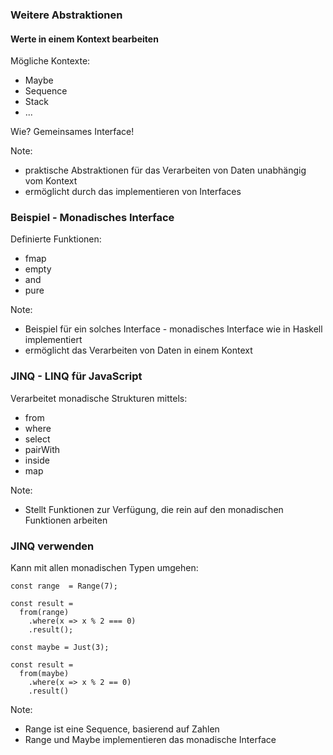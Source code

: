 ### Weitere Abstraktionen
#### Werte in einem Kontext bearbeiten
Mögliche Kontexte: <!-- .elements class="fragment" data-fragment-index="1" -->
- Maybe            <!-- .elements class="fragment" data-fragment-index="1" -->
- Sequence         <!-- .elements class="fragment" data-fragment-index="1" -->
- Stack            <!-- .elements class="fragment" data-fragment-index="1" -->
- ...              <!-- .elements class="fragment" data-fragment-index="1" -->

Wie?                    <!-- .elements class="fragment" data-fragment-index="2" -->
Gemeinsames Interface!  <!-- .elements class="fragment" data-fragment-index="2" -->

Note:
- praktische Abstraktionen für das Verarbeiten von Daten unabhängig vom Kontext
- ermöglicht durch das implementieren von Interfaces



### Beispiel - Monadisches Interface
Definierte Funktionen:
- fmap
- empty
- and
- pure

Note:
- Beispiel für ein solches Interface - monadisches Interface wie in Haskell implementiert
- ermöglicht das Verarbeiten von Daten in einem Kontext



### JINQ - LINQ für JavaScript
Verarbeitet monadische Strukturen mittels:
- from
- where
- select
- pairWith
- inside
- map

Note:
- Stellt Funktionen zur Verfügung, die rein auf den monadischen Funktionen arbeiten



### JINQ verwenden
Kann mit allen monadischen Typen umgehen:
```js[]
const range  = Range(7);

const result =
  from(range)
    .where(x => x % 2 === 0)
    .result();
```

```js[]
const maybe = Just(3);

const result =
  from(maybe)
    .where(x => x % 2 == 0)
    .result()
```

Note:
- Range ist eine Sequence, basierend auf Zahlen
- Range und Maybe implementieren das monadische Interface